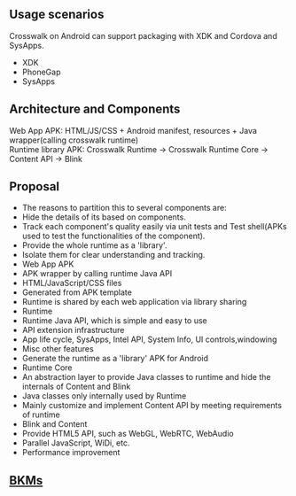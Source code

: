 ## Usage scenarios
Crosswalk on Android can support packaging with XDK and Cordova and SysApps.
 * XDK
 * PhoneGap
 * SysApps

## Architecture and Components
Web App APK: HTML/JS/CSS + Android manifest, resources + Java wrapper(calling crosswalk runtime)  
Runtime library APK: Crosswalk Runtime -> Crosswalk Runtime Core -> Content API -> Blink  
  
## Proposal
 * The reasons to partition this to several components are:
  * Hide the details of its based on components.
  * Track each component's quality easily via unit tests and Test shell(APKs used to test the functionalities of the component).
  * Provide the whole runtime as a 'library'.
  * Isolate them for clear understanding and tracking.
 * Web App APK
  * APK wrapper by calling runtime Java API
  * HTML/JavaScript/CSS files
  * Generated from APK template
  * Runtime is shared by each web application via library sharing
 * Runtime
  * Runtime Java API, which is simple and easy to use
  * API extension infrastructure
  * App life cycle, SysApps, Intel API, System Info, UI controls,windowing
  * Misc other features
  * Generate the runtime as a 'library' APK for Android
 * Runtime Core
  * An abstraction layer to provide Java classes to runtime and hide the internals of Content and Blink
  * Java classes only internally used by Runtime
  * Mainly customize and implement Content API by meeting requirements of runtime
 * Blink and Content
  * Provide HTML5 API, such as WebGL, WebRTC, WebAudio
  * Parallel JavaScript, WiDi, etc.
  * Performance improvement

## [BKMs](Android-BKM)
   